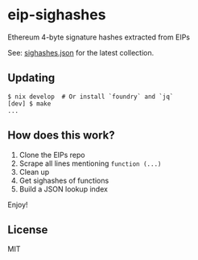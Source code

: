 # eip-sighashes

Ethereum 4-byte signature hashes extracted from EIPs

See: [sighashes.json](https://raw.githubusercontent.com/shazow/eip-sighashes/main/sighashes.json) for the latest collection.

## Updating

```
$ nix develop  # Or install `foundry` and `jq`
[dev] $ make
...
```

## How does this work?

1. Clone the EIPs repo
2. Scrape all lines mentioning `function (...)`
3. Clean up
4. Get sighashes of functions
5. Build a JSON lookup index

Enjoy!

## License
MIT
